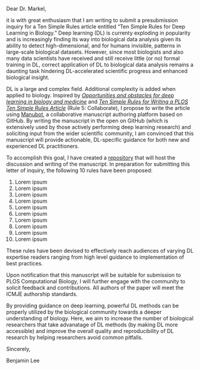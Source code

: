 Dear Dr. Markel,

it is with great enthusiasm that I am writing to submit a presubmission inquiry for a Ten Simple Rules article entitled “Ten Simple Rules for Deep Learning in Biology.” Deep learning (DL) is currenty exploding in popularity and is
increasingly finding its way into biological data analysis given its ability to detect high-dimensional, and for humans invisible, patterns in large-scale biological datasets. However, since most
biologists and also many data scientists have received and still receive little (or no) formal training in DL, correct application of DL to biological data analysis remains a daunting task hindering DL-accelerated scientific progress and enhanced biological insight.


DL is a large and complex field. Additional complexity
is added when applied to biology. Inspired by [*Opportunities and obstacles for
deep learning in biology and medicine*](https://doi.org/10.1098/rsif.2017.0387)
and [*Ten Simple Rules for Writing a PLOS Ten Simple Rules
Article*](https://doi.org/10.1371/journal.pcbi.1003858) (Rule 5: Collaborate), I propose
to write the article using
[Manubot](https://github.com/greenelab/manubot-rootstock), a collaborative
manuscript authoring platform based on GitHub. By writing the manuscript in the
open on GitHub (which is extensively used by those actively performing deep learning research)
and soliciting input from the wider scientific community, I am convinced that this manuscript will
provide actionable, DL-specific guidance for both new and experienced DL
practitioners.


To accomplish this goal, I have created a
[repository](github.com/Benjamin-Lee/deep-rules) that will host the discussion
and writing of the manuscript. In preparation for submitting this letter of
inquiry, the following 10 rules have been proposed:

<!-- just using 1. for each entry so that they can be more easily reordered -->

1. Lorem ipsum
1. Lorem ipsum
1. Lorem ipsum
1. Lorem ipsum
1. Lorem ipsum
1. Lorem ipsum
1. Lorem ipsum
1. Lorem ipsum
1. Lorem ipsum
1. Lorem ipsum

These rules have been devised to effectively reach audiences of varying DL expertise readers ranging from high level guidance to implementation of best practices.

Upon notification that this manuscript will be suitable for submission to PLOS Computational Biology, I will further engage with the community to solicit feedback and contributions. All authors of the paper will meet the ICMJE authorship standards.

By providing guidance on deep learning, powerful DL methods can be properly utilized by the biological community towards a deeper understanding of biology. Here, we aim to increase the number of biological researchers that take advanatage of DL methods (by making DL more accessible) and improve the overall quality and reproducibility of DL research by helping researchers avoid common pitfalls.

Sincerely,

Benjamin Lee
